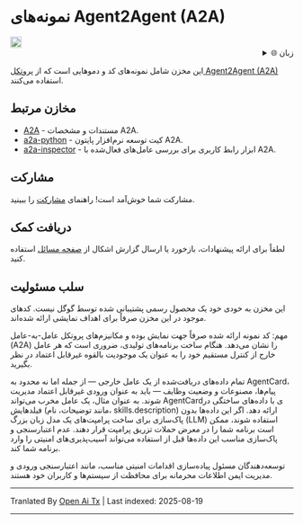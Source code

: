 # نمونه‌های Agent2Agent (A2A)

<a href="https://studio.firebase.google.com/new?template=https%3A%2F%2Fgithub.com%2Fa2aproject%2Fa2a-samples%2Ftree%2Fmain%2F.firebase-studio">
  <picture>
    <source
      media="(prefers-color-scheme: dark)"
      srcset="https://cdn.firebasestudio.dev/btn/try_light_20.svg">
    <source
      media="(prefers-color-scheme: light)"
      srcset="https://cdn.firebasestudio.dev/btn/try_dark_20.svg">
    <img
      height="20"
      alt="امتحان در Firebase Studio"
      src="https://cdn.firebasestudio.dev/btn/try_blue_20.svg">
  </picture>
</a>

<div style="text-align: right;">
  <details>
    <summary>🌐 زبان</summary>
    <div style="text-align: center;">
      <a href="https://openaitx.github.io/view.html?user=a2aproject&project=a2a-samples&lang=en">English</a>
      | <a href="https://openaitx.github.io/view.html?user=a2aproject&project=a2a-samples&lang=zh-CN">简体中文</a>
      | <a href="https://openaitx.github.io/view.html?user=a2aproject&project=a2a-samples&lang=zh-TW">繁體中文</a>
      | <a href="https://openaitx.github.io/view.html?user=a2aproject&project=a2a-samples&lang=ja">日本語</a>
      | <a href="https://openaitx.github.io/view.html?user=a2aproject&project=a2a-samples&lang=ko">한국어</a>
      | <a href="https://openaitx.github.io/view.html?user=a2aproject&project=a2a-samples&lang=hi">हिन्दी</a>
      | <a href="https://openaitx.github.io/view.html?user=a2aproject&project=a2a-samples&lang=th">ไทย</a>
      | <a href="https://openaitx.github.io/view.html?user=a2aproject&project=a2a-samples&lang=fr">Français</a>
      | <a href="https://openaitx.github.io/view.html?user=a2aproject&project=a2a-samples&lang=de">Deutsch</a>
      | <a href="https://openaitx.github.io/view.html?user=a2aproject&project=a2a-samples&lang=es">Español</a>
      | <a href="https://openaitx.github.io/view.html?user=a2aproject&project=a2a-samples&lang=it">Italiano</a>
      | <a href="https://openaitx.github.io/view.html?user=a2aproject&project=a2a-samples&lang=ru">Русский</a>
      | <a href="https://openaitx.github.io/view.html?user=a2aproject&project=a2a-samples&lang=pt">Português</a>
      | <a href="https://openaitx.github.io/view.html?user=a2aproject&project=a2a-samples&lang=nl">Nederlands</a>
      | <a href="https://openaitx.github.io/view.html?user=a2aproject&project=a2a-samples&lang=pl">Polski</a>
      | <a href="https://openaitx.github.io/view.html?user=a2aproject&project=a2a-samples&lang=ar">العربية</a>
      | <a href="https://openaitx.github.io/view.html?user=a2aproject&project=a2a-samples&lang=fa">فارسی</a>
      | <a href="https://openaitx.github.io/view.html?user=a2aproject&project=a2a-samples&lang=tr">Türkçe</a>
      | <a href="https://openaitx.github.io/view.html?user=a2aproject&project=a2a-samples&lang=vi">Tiếng Việt</a>
      | <a href="https://openaitx.github.io/view.html?user=a2aproject&project=a2a-samples&lang=fa">فارسی</a>
    </div>
  </details>
</div>

این مخزن شامل نمونه‌های کد و دموهایی است که از [پروتکل Agent2Agent (A2A)](https://goo.gle/a2a) استفاده می‌کنند.

## مخازن مرتبط

- [A2A](https://github.com/a2aproject/A2A) - مستندات و مشخصات A2A.
- [a2a-python](https://github.com/a2aproject/a2a-python) - کیت توسعه نرم‌افزار پایتون A2A.
- [a2a-inspector](https://github.com/a2aproject/a2a-inspector) - ابزار رابط کاربری برای بررسی عامل‌های فعال‌شده با A2A.

## مشارکت

مشارکت شما خوش‌آمد است! راهنمای [مشارکت](https://raw.githubusercontent.com/a2aproject/a2a-samples/main/CONTRIBUTING.md) را ببینید.

## دریافت کمک

لطفاً برای ارائه پیشنهادات، بازخورد یا ارسال گزارش اشکال از [صفحه مسائل](https://github.com/a2aproject/a2a-samples/issues) استفاده کنید.

## سلب مسئولیت

این مخزن به خودی خود یک محصول رسمی پشتیبانی شده توسط گوگل نیست. کدهای موجود در این مخزن صرفاً برای اهداف نمایشی ارائه شده‌اند.

مهم: کد نمونه ارائه شده صرفاً جهت نمایش بوده و مکانیزم‌های پروتکل عامل-به-عامل (A2A) را نشان می‌دهد. هنگام ساخت برنامه‌های تولیدی، ضروری است که هر عامل خارج از کنترل مستقیم خود را به عنوان یک موجودیت بالقوه غیرقابل اعتماد در نظر بگیرید.

تمام داده‌های دریافت‌شده از یک عامل خارجی — از جمله اما نه محدود به AgentCard، پیام‌ها، مصنوعات و وضعیت وظایف — باید به عنوان ورودی غیرقابل اعتماد مدیریت شوند. به عنوان مثال، یک عامل مخرب می‌تواند AgentCardی با داده‌های ساختگی در فیلدهایش (مانند توضیحات، نام، skills.description) ارائه دهد. اگر این داده‌ها بدون پاک‌سازی برای ساخت پرامپت‌های یک مدل زبان بزرگ (LLM) استفاده شوند، ممکن است برنامه شما را در معرض حملات تزریق پرامپت قرار دهند. عدم اعتبارسنجی و پاک‌سازی مناسب این داده‌ها قبل از استفاده می‌تواند آسیب‌پذیری‌های امنیتی را وارد برنامه شما کند.

توسعه‌دهندگان مسئول پیاده‌سازی اقدامات امنیتی مناسب، مانند اعتبارسنجی ورودی و مدیریت ایمن اطلاعات محرمانه برای محافظت از سیستم‌ها و کاربران خود هستند.


---

Tranlated By [Open Ai Tx](https://github.com/OpenAiTx/OpenAiTx) | Last indexed: 2025-08-19

---